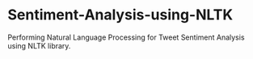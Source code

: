 # Sentiment-Analysis-using-NLTK
Performing Natural Language Processing for Tweet Sentiment Analysis using NLTK library.
